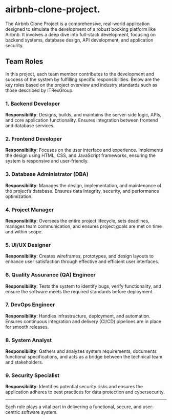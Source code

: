 # airbnb-clone-project.
The Airbnb Clone Project is a comprehensive, real-world application designed to simulate the development of a robust booking platform like Airbnb. It involves a deep dive into full-stack development, focusing on backend systems, database design, API development, and application security.

## Team Roles

In this project, each team member contributes to the development and success of the system by fulfilling specific responsibilities. Below are the key roles based on the project overview and industry standards such as those described by ITRexGroup.

### 1. Backend Developer
**Responsibility**: Designs, builds, and maintains the server-side logic, APIs, and core application functionality. Ensures integration between frontend and database services.

### 2. Frontend Developer
**Responsibility**: Focuses on the user interface and experience. Implements the design using HTML, CSS, and JavaScript frameworks, ensuring the system is responsive and user-friendly.

### 3. Database Administrator (DBA)
**Responsibility**: Manages the design, implementation, and maintenance of the project’s database. Ensures data integrity, security, and performance optimization.

### 4. Project Manager
**Responsibility**: Oversees the entire project lifecycle, sets deadlines, manages team communication, and ensures project goals are met on time and within scope.

### 5. UI/UX Designer
**Responsibility**: Creates wireframes, prototypes, and design layouts to enhance user satisfaction through effective and efficient user interfaces.

### 6. Quality Assurance (QA) Engineer
**Responsibility**: Tests the system to identify bugs, verify functionality, and ensure the software meets the required standards before deployment.

### 7. DevOps Engineer
**Responsibility**: Handles infrastructure, deployment, and automation. Ensures continuous integration and delivery (CI/CD) pipelines are in place for smooth releases.

### 8. System Analyst
**Responsibility**: Gathers and analyzes system requirements, documents functional specifications, and acts as a bridge between the technical team and stakeholders.

### 9. Security Specialist
**Responsibility**: Identifies potential security risks and ensures the application adheres to best practices for data protection and cybersecurity.

---

Each role plays a vital part in delivering a functional, secure, and user-centric software system.
